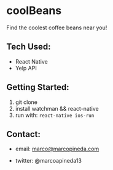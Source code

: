 # coolBeans

Find the coolest coffee beans near you!

## Tech Used:
* React Native
* Yelp API

## Getting Started:

1. git clone
2. install watchman && react-native
3. run with: ``` react-native ios-run ```

## Contact:
* email: marco@marcopineda.com  

* twitter: @marcoapineda13
